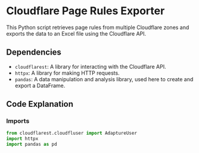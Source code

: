 # Cloudflare Page Rules Exporter

This Python script retrieves page rules from multiple Cloudflare zones and exports the data to an Excel file using the Cloudflare API.

## Dependencies

- `cloudflarest`: A library for interacting with the Cloudflare API.
- `httpx`: A library for making HTTP requests.
- `pandas`: A data manipulation and analysis library, used here to create and export a DataFrame.

## Code Explanation

### Imports

```python
from cloudflarest.cloudfluser import AdaptureUser
import httpx
import pandas as pd
